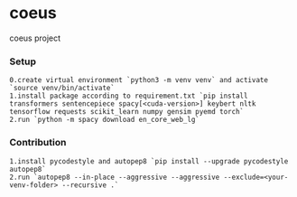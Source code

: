 # coeus
coeus project 

### Setup
    0.create virtual environment `python3 -m venv venv` and activate `source venv/bin/activate`
    1.install package according to requirement.txt `pip install transformers sentencepiece spacy[<cuda-version>] keybert nltk tensorflow requests scikit_learn numpy gensim pyemd torch`
    2.run `python -m spacy download en_core_web_lg`
    
### Contribution
    1.install pycodestyle and autopep8 `pip install --upgrade pycodestyle autopep8`
    2.run `autopep8 --in-place --aggressive --aggressive --exclude=<your-venv-folder> --recursive .`
